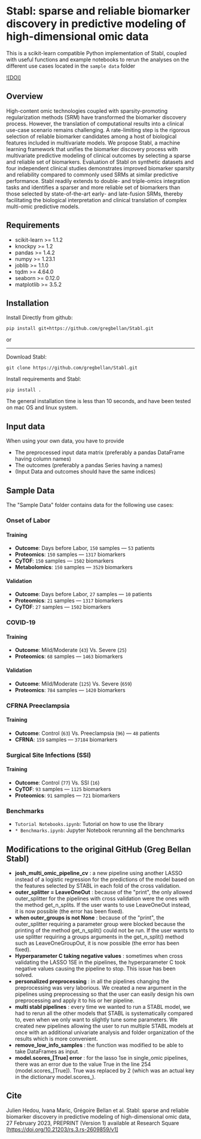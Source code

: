 # Stabl: sparse and reliable biomarker discovery in predictive modeling of high-dimensional omic data

This is a scikit-learn compatible Python implementation of Stabl, coupled with useful functions and
example notebooks to rerun the analyses on the different use cases located in the `sample data` folder

[![DOI]](doi:10.5061/dryad.stqjq2c7d)

## Overview
High-content omic technologies coupled with sparsity-promoting regularization methods (SRM) have transformed the 
biomarker discovery process. However, the translation of computational results into a clinical use-case scenario remains
challenging. A rate-limiting step is the rigorous selection of reliable biomarker candidates among a host of biological 
features included in multivariate models. We propose Stabl, a machine learning framework that unifies the biomarker 
discovery process with multivariate predictive modeling of clinical outcomes by selecting a sparse and reliable set of 
biomarkers. Evaluation of Stabl on synthetic datasets and four independent clinical studies demonstrates improved 
biomarker sparsity and reliability compared to commonly used SRMs at similar predictive performance. Stabl readily 
extends to double- and triple-omics integration tasks and identifies a sparser and more reliable set of biomarkers than 
those selected by state-of-the-art early- and late-fusion SRMs, thereby facilitating the biological interpretation and 
clinical translation of complex multi-omic predictive models. 

## Requirements

* scikit-learn >= 1.1.2
* knockpy >= 1.2
* pandas >= 1.4.2
* numpy >= 1.23.1
* joblib >= 1.1.0
* tqdm >= 4.64.0
* seaborn >= 0.12.0
* matplotlib >= 3.5.2


## Installation
Install Directly from github:

```
pip install git+https://github.com/gregbellan/Stabl.git
```
or 

---

Download Stabl:

```
git clone https://github.com/gregbellan/Stabl.git
```
Install requirements and Stabl:

```
pip install .
```

The general installation time is less than 10 seconds, and have been tested on mac OS and linux system.

## Input data
When using your own data, you have to provide

* The preprocessed input data matrix (preferably a pandas DataFrame having column names)
* The outcomes (preferably a pandas Series having a names)
* (Input Data and outcomes should have the same indices)

## Sample Data

The "Sample Data" folder contains data for the following use cases:
### Onset of Labor
#### Training
* **Outcome**: Days before Labor, `150` samples — `53` patients 
* **Proteomics**: `150` samples — `1317` biomarkers
* **CyTOF**: `150` samples — `1502` biomarkers
* **Metabolomics**: `150` samples — `3529` biomarkers 
#### Validation
* **Outcome**: Days before Labor, `27` samples — `10` patients 
* **Proteomics**: `21` samples — `1317` biomarkers
* **CyTOF**: `27` samples — `1502` biomarkers

### COVID-19
#### Training
* **Outcome**: Mild/Moderate (`43`) Vs. Severe (`25`)
* **Proteomics**: `68` samples — `1463` biomarkers
#### Validation
* **Outcome**: Mild/Moderate (`125`) Vs. Severe (`659`)
* **Proteomics**: `784` samples — `1420` biomarkers

### CFRNA Preeclampsia
#### Training
* **Outcome**: Control (`63`) Vs. Preeclampsia (`96`) — `48` patients
* **CFRNA**: `159` samples — `37184` biomarkers

### Surgical Site Infections (SSI)
#### Training
* **Outcome**: Control (`77`) Vs. SSI (`16`)
* **CyTOF**: `93` samples — `1125` biomarkers
* **Proteomics**: `91` samples — `721` biomarkers

### Benchmarks
* `Tutorial Notebooks.ipynb`: Tutorial on how to use the library
* `* Benchmarks.ipynb`: Jupyter Notebook rerunning all the benchmarks 

## Modifications to the original GitHub (Greg Bellan Stabl)
* **josh_multi_omic_pipeline_cv** : a new pipeline using another LASSO instead of a logistic regression for the predictions of the model based on the features selected by STABL in each fold of the cross validation.
* **outer_splitter = LeaveOneOut** : because of the "print", the only allowed outer_splitter for the pipelines with cross validation were the ones with the method get_n_splits. If the user wants to use LeaveOneOut instead, it is now possible (the error has been fixed).
* **when outer_groups is not None** : because of the "print", the outer_splitter requiring a parameter group were blocked because the printing of the method get_n_split() could not be run. If the user wants to use splitter requiring a groups arguments in the get_n_split() method such as LeaveOneGroupOut, it is now possible (the error has been fixed).
* **Hyperparameter C taking negative values** : sometimes when cross validating the LASSO 1SE in the pipelines, the hyperparameter C took negative values causing the pipeline to stop. This issue has been solved.
* **personalized preprocessing** : in all the pipelines changing the preprocessing was very laborious. We created a new argument in the pipelines using preprocessing so that the user can easily design his own preprocessing and apply it to his or her pipeline.
* **multi stabl pipelines** : every time we wanted to run a STABL model, we had to rerun all the other models that STABL is systematically compared to, even when we only want to slightly tune some parameters. We created new pipelines allowing the user to run multiple STABL models at once with an additional univariate analysis and folder organization of the results which is more convenient.
* **remove_low_info_samples** : the function was modified to be able to take DataFrames as input.
* **model.scores_[True] error** : for the lasso 1se in single_omic pipelines, there was an error due to the value True in the line 254 (model.scores_[True]). True was replaced by 2 (which was an actual key in the dictionary model.scores_).

## Cite
Julien Hedou, Ivana Maric, Grégoire Bellan et al. Stabl: sparse and reliable biomarker discovery in predictive modeling 
of high-dimensional omic data, 27 February 2023, PREPRINT (Version 1) available at Research Square 
[https://doi.org/10.21203/rs.3.rs-2609859/v1]
  

